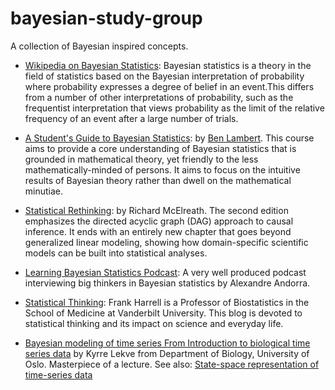# bayesian-study-group
A collection of Bayesian inspired concepts.

- [Wikipedia on Bayesian Statistics](https://en.wikipedia.org/wiki/Bayesian_statistics): Bayesian statistics is a theory in the field of statistics based on the Bayesian interpretation of probability where probability expresses a degree of belief in an event.This differs from a number of other interpretations of probability, such as the frequentist interpretation that views probability as the limit of the relative frequency of an event after a large number of trials.

- [A Student's Guide to Bayesian Statistics](https://www.youtube.com/playlist?list=PLwJRxp3blEvZ8AKMXOy0fc0cqT61GsKCG): by  [Ben Lambert](https://ben-lambert.com/bayesian/). This course aims to provide a core understanding of Bayesian statistics  that is grounded in mathematical theory, yet friendly to the less mathematically-minded of persons. It aims to focus on the intuitive results of Bayesian theory rather than dwell on the mathematical minutiae.

- [Statistical Rethinking](https://xcelab.net/rm/statistical-rethinking/): by Richard McElreath. The second edition emphasizes the directed acyclic graph (DAG) approach to causal inference. It ends with an entirely new chapter that goes beyond generalized linear modeling, showing how domain-specific scientific models can be built into statistical analyses.

- [Learning Bayesian Statistics Podcast](https://www.stitcher.com/show/learning-bayesian-statistics): A very well produced podcast interviewing big thinkers in Bayesian statistics by Alexandre Andorra.

- [Statistical Thinking](https://www.fharrell.com/):  Frank Harrell is a Professor of Biostatistics in the School of Medicine at Vanderbilt University. This blog is devoted to statistical thinking and its impact on science and everyday life.

- [Bayesian modeling of time series From Introduction to biological time series data](https://www.uio.no/studier/emner/matnat/ibv/BIO4040/h03/undervisningsmateriale/Lectures/lecture10.pdf) by Kyrre Lekve from Department of Biology, University of Oslo. Masterpiece of a lecture. See also: [State-space representation of time-series data](https://hackmd.io/@mricos/HJdJrDdnu#/)
